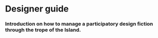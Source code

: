 # Designer guide

### Introduction on how to manage a participatory design fiction through the trope of the Island.

